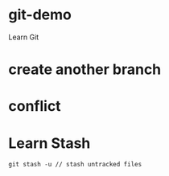# git-demo
Learn Git 
# create another branch
# conflict
# Learn Stash
```
git stash -u // stash untracked files
```
